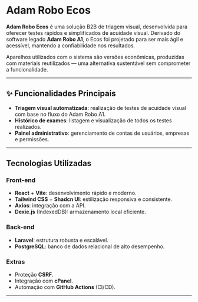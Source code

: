 # Adam Robo Ecos

**Adam Robo Ecos** é uma solução B2B de triagem visual, desenvolvida para oferecer testes rápidos e simplificados de acuidade visual. Derivado do software legado **Adam Robo A1**, o Ecos foi projetado para ser mais ágil e acessível, mantendo a confiabilidade nos resultados.

Aparelhos utilizados com o sistema são versões econômicas, produzidas com materiais reutilizados — uma alternativa sustentável sem comprometer a funcionalidade.

---

## ✨ Funcionalidades Principais

- **Triagem visual automatizada**: realização de testes de acuidade visual com base no fluxo do Adam Robo A1.
- **Histórico de exames**: listagem e visualização de todos os testes realizados.
- **Painel administrativo**: gerenciamento de contas de usuários, empresas e permissões.

---

## Tecnologias Utilizadas

### Front-end
- **React** + **Vite**: desenvolvimento rápido e moderno.
- **Tailwind CSS** + **Shadcn UI**: estilização responsiva e consistente.
- **Axios**: integração com a API.
- **Dexie.js** (IndexedDB): armazenamento local eficiente.

### Back-end
- **Laravel**: estrutura robusta e escalável.
- **PostgreSQL**: banco de dados relacional de alto desempenho.

### Extras
- Proteção **CSRF**.
- Integração com **cPanel**.
- Automação com **GitHub Actions** (CI/CD).

---

